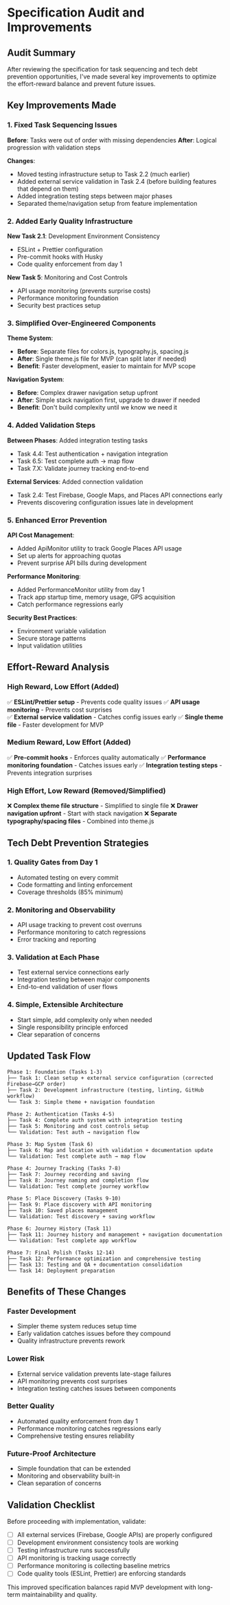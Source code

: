 # Specification Audit and Improvements

## Audit Summary

After reviewing the specification for task sequencing and tech debt prevention opportunities, I've made several key improvements to optimize the effort-reward balance and prevent future issues.

## Key Improvements Made

### 1. **Fixed Task Sequencing Issues**

**Before**: Tasks were out of order with missing dependencies
**After**: Logical progression with validation steps

**Changes**:
- Moved testing infrastructure setup to Task 2.2 (much earlier)
- Added external service validation in Task 2.4 (before building features that depend on them)
- Added integration testing steps between major phases
- Separated theme/navigation setup from feature implementation

### 2. **Added Early Quality Infrastructure**

**New Task 2.1**: Development Environment Consistency
- ESLint + Prettier configuration
- Pre-commit hooks with Husky
- Code quality enforcement from day 1

**New Task 5**: Monitoring and Cost Controls
- API usage monitoring (prevents surprise costs)
- Performance monitoring foundation
- Security best practices setup

### 3. **Simplified Over-Engineered Components**

**Theme System**:
- **Before**: Separate files for colors.js, typography.js, spacing.js
- **After**: Single theme.js file for MVP (can split later if needed)
- **Benefit**: Faster development, easier to maintain for MVP scope

**Navigation System**:
- **Before**: Complex drawer navigation setup upfront
- **After**: Simple stack navigation first, upgrade to drawer if needed
- **Benefit**: Don't build complexity until we know we need it

### 4. **Added Validation Steps**

**Between Phases**: Added integration testing tasks
- Task 4.4: Test authentication + navigation integration
- Task 6.5: Test complete auth → map flow
- Task 7.X: Validate journey tracking end-to-end

**External Services**: Added connection validation
- Task 2.4: Test Firebase, Google Maps, and Places API connections early
- Prevents discovering configuration issues late in development

### 5. **Enhanced Error Prevention**

**API Cost Management**:
- Added ApiMonitor utility to track Google Places API usage
- Set up alerts for approaching quotas
- Prevent surprise API bills during development

**Performance Monitoring**:
- Added PerformanceMonitor utility from day 1
- Track app startup time, memory usage, GPS acquisition
- Catch performance regressions early

**Security Best Practices**:
- Environment variable validation
- Secure storage patterns
- Input validation utilities

## Effort-Reward Analysis

### High Reward, Low Effort (Added)
✅ **ESLint/Prettier setup** - Prevents code quality issues
✅ **API usage monitoring** - Prevents cost surprises  
✅ **External service validation** - Catches config issues early
✅ **Single theme file** - Faster development for MVP

### Medium Reward, Low Effort (Added)
✅ **Pre-commit hooks** - Enforces quality automatically
✅ **Performance monitoring foundation** - Catches issues early
✅ **Integration testing steps** - Prevents integration surprises

### High Effort, Low Reward (Removed/Simplified)
❌ **Complex theme file structure** - Simplified to single file
❌ **Drawer navigation upfront** - Start with stack navigation
❌ **Separate typography/spacing files** - Combined into theme.js

## Tech Debt Prevention Strategies

### 1. **Quality Gates from Day 1**
- Automated testing on every commit
- Code formatting and linting enforcement
- Coverage thresholds (85% minimum)

### 2. **Monitoring and Observability**
- API usage tracking to prevent cost overruns
- Performance monitoring to catch regressions
- Error tracking and reporting

### 3. **Validation at Each Phase**
- Test external service connections early
- Integration testing between major components
- End-to-end validation of user flows

### 4. **Simple, Extensible Architecture**
- Start simple, add complexity only when needed
- Single responsibility principle enforced
- Clear separation of concerns

## Updated Task Flow

```
Phase 1: Foundation (Tasks 1-3)
├── Task 1: Clean setup + external service configuration (corrected Firebase→GCP order)
├── Task 2: Development infrastructure (testing, linting, GitHub workflow)
└── Task 3: Simple theme + navigation foundation

Phase 2: Authentication (Tasks 4-5)
├── Task 4: Complete auth system with integration testing
├── Task 5: Monitoring and cost controls setup
└── Validation: Test auth → navigation flow

Phase 3: Map System (Task 6)  
├── Task 6: Map and location with validation + documentation update
└── Validation: Test complete auth → map flow

Phase 4: Journey Tracking (Tasks 7-8)
├── Task 7: Journey recording and saving
├── Task 8: Journey naming and completion flow
└── Validation: Test complete journey workflow

Phase 5: Place Discovery (Tasks 9-10)
├── Task 9: Place discovery with API monitoring
├── Task 10: Saved places management
└── Validation: Test discovery + saving workflow

Phase 6: Journey History (Task 11)
├── Task 11: Journey history and management + navigation documentation
└── Validation: Test complete app workflow

Phase 7: Final Polish (Tasks 12-14)
├── Task 12: Performance optimization and comprehensive testing
├── Task 13: Testing and QA + documentation consolidation
└── Task 14: Deployment preparation
```

## Benefits of These Changes

### **Faster Development**
- Simpler theme system reduces setup time
- Early validation catches issues before they compound
- Quality infrastructure prevents rework

### **Lower Risk**
- External service validation prevents late-stage failures
- API monitoring prevents cost surprises
- Integration testing catches issues between components

### **Better Quality**
- Automated quality enforcement from day 1
- Performance monitoring catches regressions early
- Comprehensive testing ensures reliability

### **Future-Proof Architecture**
- Simple foundation that can be extended
- Monitoring and observability built-in
- Clean separation of concerns

## Validation Checklist

Before proceeding with implementation, validate:

- [ ] All external services (Firebase, Google APIs) are properly configured
- [ ] Development environment consistency tools are working
- [ ] Testing infrastructure runs successfully
- [ ] API monitoring is tracking usage correctly
- [ ] Performance monitoring is collecting baseline metrics
- [ ] Code quality tools (ESLint, Prettier) are enforcing standards

This improved specification balances rapid MVP development with long-term maintainability and quality.